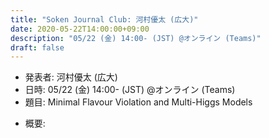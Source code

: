 ```yaml
---
title: "Soken Journal Club: 河村優太 (広大)"
date: 2020-05-22T14:00:00+09:00
description: "05/22 (金) 14:00- (JST) @オンライン (Teams)"
draft: false
---
```


- 発表者:
河村優太 (広大)
- 日時:
05/22 (金) 14:00- (JST) @オンライン (Teams)
- 題目:
Minimal Flavour Violation and Multi-Higgs Models

<!--more-->

- 概要:

